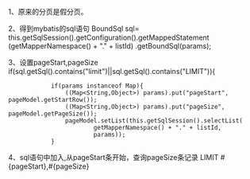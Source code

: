 1、原来的分页是假分页。

2、得到mybatis的sql语句
BoundSql sql=
this.getSqlSession().getConfiguration().getMappedStatement
(getMapperNamespace() + "." + listId)
.getBoundSql(params);

3、设置pageStart,pageSize
if(sql.getSql().contains("limit")||sql.getSql().contains("LIMIT")){
				
				if(params instanceof Map){
					((Map<String,Object>) params).put("pageStart", pageModel.getStartRow());
					((Map<String,Object>) params).put("pageSize", pageModel.getPageSize());
					pageModel.setList(this.getSqlSession().selectList(
							getMapperNamespace() + "." + listId, 
							params));
				}
4、sql语句中加入,从pageStart条开始，查询pageSize条记录
LIMIT #{pageStart},#{pageSize}

			